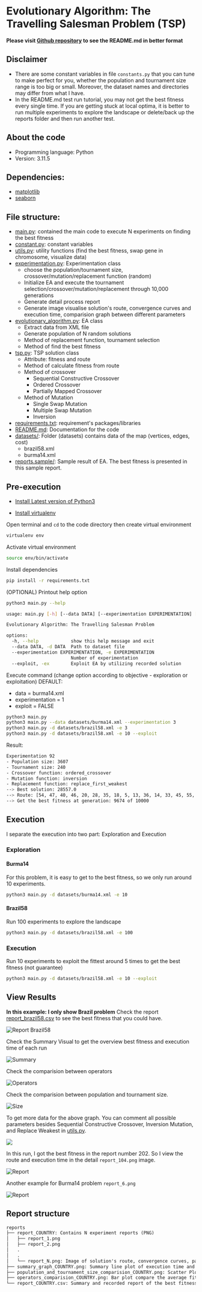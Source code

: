 # Evolutionary Algorithm: The Travelling Salesman Problem (TSP)

**Please visit [Github repository](https://github.com/dathd6/Evolutionary_Algorithm_TSP) to see the README.md in better format**

## Disclaimer
- There are some constant variables in file `constants.py` that you can tune to make perfect for you, whether the population and tournament size range is too big or small. Moreover, the dataset names and directories may differ from what I have.
- In the README.md test run tutorial, you may not get the best fitness every single time. If you are getting stuck at local optima, it is better to run multiple experiments to explore the landscape or delete/back up the reports folder and then run another test.

## About the code

- Programming language: Python
- Version: 3.11.5

## Dependencies:
- [matplotlib](https://matplotlib.org)
- [seaborn](https://seaborn.pydata.org/)

## File structure:

- [main.py](./main.py): contained the main code to execute N experiments on finding the best fitness
- [constant.py](./constants.py): constant variables
- [utils.py](./utils.py): utility functions (find the best fitness, swap gene in chromosome, visualize data)
- [experimentation.py](./experimentation.py): Experimentation class
    + choose the population/tournament size, crossover/mutation/replacement function (random)
    + Initialize EA and execute the tournament selection/crossover/mutation/replacement through 10,000 generations
    + Generate detail process report
    + Generate image visualise solution's route, convergence curves and execution time, comparision graph between different parameters
- [evolutionary_algorithm.py](./evolutionary_algorithm.py): EA class
    + Extract data from XML file
    + Generate population of N random solutions
    + Method of replacement function, tournament selection
    + Method of find the best fitness
- [tsp.py](./tsp.py): TSP solution class
    + Attribute: fitness and route
    + Method of calculate fitness from route
    + Method of crossover
        - Sequential Constructive Crossover
        - Ordered Crossover
        - Partially Mapped Crossover
    + Method of Mutation
        - Single Swap Mutation
        - Multiple Swap Mutation
        - Inversion
- [requirements.txt](./requirements.txt): requirement's packages/libraries
- [README.md](./README.md): Documentation for the code
- [datasets/](./datasets): Folder (datasets) contains data of the map (vertices, edges, cost)
    + brazil58.xml
    + burma14.xml
- [reports.sample/](./reports.sample/): Sample result of EA. The best fitness is presented in this sample report.

## Pre-execution

- [Install Latest version of Python3](https://www.python.org/downloads/)

- [Install virtualenv](https://virtualenv.pypa.io/en/latest/installation.html)

Open terminal and `cd` to the code directory then create virtual environment
```bash
virtualenv env
```

Activate virtual environment
```bash
source env/bin/activate
```
 
Install dependencies
```bash
pip install -r requirements.txt
```

(OPTIONAL) Printout help option
```bash
python3 main.py --help
```
```bash
usage: main.py [-h] [--data DATA] [--experimentation EXPERIMENTATION] [--exploit]

Evolutionary Algorithm: The Travelling Salesman Problem

options:
  -h, --help            show this help message and exit
  --data DATA, -d DATA  Path to dataset file
  --experimentation EXPERIMENTATION, -e EXPERIMENTATION
                        Number of experimentation
  --exploit, -ex        Exploit EA by utilizing recorded solution
```

Execute command (change option according to objective - exploration or exploitation)
DEFAULT: 
- data = burma14.xml
- experimentation = 1
- exploit = FALSE
```bash
python3 main.py
python3 main.py --data datasets/burma14.xml --experimentation 3
python3 main.py -d datasets/brazil58.xml -e 3
python3 main.py -d datasets/brazil58.xml -e 10 --exploit
```
Result:
```bash
Experimentation 92
- Population size: 3607
- Tournament size: 240
- Crossover function: ordered_crossover
- Mutation function: inversion
- Replacement function: replace_first_weakest
--> Best solution: 28557.0
--> Route: [54, 47, 40, 46, 20, 28, 35, 18, 5, 13, 36, 14, 33, 45, 55, 44, 32, 27, 16, 25, 51, 50, 2, 9, 34, 48, 42, 22, 56, 11, 26, 4, 57, 23, 43, 17, 0, 8, 12, 39, 29, 24, 31, 19, 52, 49, 3, 7, 21, 15, 30, 6, 41, 37, 10, 38, 1, 53]
--> Get the best fitness at generation: 9674 of 10000
```

## Execution

I separate the execution into two part: Exploration and Execution

### Exploration

#### Burma14

For this problem, it is easy to get to the best fitness, so we only run around 10 experiments.
```bash
python3 main.py -d datasets/burma14.xml -e 10
```

#### Brazil58
Run 100 experiments to explore the landscape
```bash
python3 main.py -d datasets/brazil58.xml -e 100
```

### Execution
Run 10 experiments to exploit the fittest around 5 times to get the best fitness (not guarantee)
```bash
python3 main.py -d datasets/brazil58.xml -e 10 --exploit
```

## View Results
**In this example: I only show Brazil problem**
Check the report [report_brazil58.csv](./reports.sample/report_brazil58.csv) to see the best fitness that you could have.

![Report Brazil58](./screenshots/report_brazil58.png)

Check the Summary Visual to get the overview best fitness and execution time of each run

![Summary](./reports.sample/summary_graph_brazil58.png)

Check the comparision between operators

![Operators](./reports.sample/operators_comparision_brazil58.png)

Check the comparision between population and tournament size.

![Size](./screenshots/population_and_tournament_size_comparision_brazil58.png)

To get more data for the above graph. You can comment all possible parameters besides Sequential Constructive Crossover, Inversion Mutation, and Replace Weakest in [utils.py](./utils.py).

![](./screenshots/Paras.png)

In this run, I got the best fitness in the report number 202. So I view the route and execution time in the detail `report_104.png` image.

![Report](./reports.sample/report_brazil58/report_104.png)

Another example for Burma14 problem `report_6.png`

![Report](./reports.sample/report_burma14/report_6.png)

## Report structure
```md
reports
├── report_COUNTRY: Contains N experiment reports (PNG)
│   ├── report_1.png
│   ├── report_2.png
│   .
│   .
│   └── report_N.png: Image of solution's route, convergence curves, parameters and execution time
├── summary_graph_COUNTRY.png: Summary line plot of execution time and best fitness in each experiment
├── population_and_tournament_size_comparision_COUNTRY.png: Scatter Plot compare execution time/fitness when running EA with different tournament and population size 
├── operators_comparision_COUNTRY.png: Bar plot compare the average fitness and execution time of all experiments categorized by operators (Crossover/Mutation/Replacement)
└── report_COUNTRY.csv: Summary and recorded report of the best fitness from every experiments that we have run (Could reuse to exploit the landscape).
```
